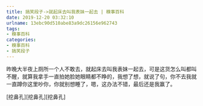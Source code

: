 ```yaml
---
title: 搞笑段子->就起床去叫我表妹一起去 | 糗事百科
date: 2019-12-20 03:32:10
urlname: 13ebc90d510abe83a9dc26156e962743
tags: 
- 糗事百科
categories:
- 糗事百科
- 搞笑段子
---
```

昨晚大半夜上厕所一个人不敢去，就起床去叫我表妹一起去，可是这货怎么叫都叫不醒，就算我拿手一直拍她脸她眼睛都不睁的，我想了想，就说了句，你不去我就一直蹲你这里吵你，你就别想睡了，嗯，这办法不错，最后还是我赢了。

[挖鼻孔][挖鼻孔][挖鼻孔]


